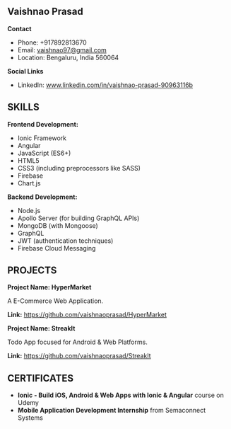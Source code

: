 
## Vaishnao Prasad

**Contact**

* Phone: +917892813670
* Email: vaishnao97@gmail.com
* Location: Bengaluru, India 560064

**Social Links**
* LinkedIn: www.linkedin.com/in/vaishnao-prasad-90963116b

## SKILLS

**Frontend Development:**

* Ionic Framework
* Angular
* JavaScript (ES6+)
* HTML5
* CSS3 (including preprocessors like SASS)
* Firebase
* Chart.js

**Backend Development:**

* Node.js
* Apollo Server (for building GraphQL APIs)
* MongoDB (with Mongoose)
* GraphQL
* JWT (authentication techniques)
* Firebase Cloud Messaging

## PROJECTS

**Project Name: HyperMarket**

A E-Commerce Web Application.

**Link:** https://github.com/vaishnaoprasad/HyperMarket

**Project Name: StreakIt**

Todo App focused for Android & Web Platforms.

**Link:** https://github.com/vaishnaoprasad/StreakIt

## CERTIFICATES

* **Ionic - Build iOS, Android & Web Apps with Ionic & Angular** course on Udemy
* **Mobile Application Development Internship** from Semaconnect Systems

